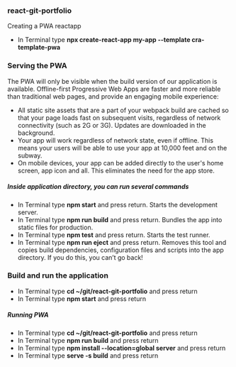 ### react-git-portfolio
Creating a PWA reactapp
* In Terminal type **npx create-react-app my-app --template cra-template-pwa**

### Serving the PWA
The PWA will only be visible  when the build version of our application is available. Offline-first Progressive Web Apps are faster and more reliable than traditional web pages, and provide an engaging mobile experience:

* All static site assets that are a part of your webpack build are cached so that your page loads fast on subsequent visits, regardless of network connectivity (such as 2G or 3G). Updates are downloaded in the background.
* Your app will work regardless of network state, even if offline. This means your users will be able to use your app at 10,000 feet and on the subway.
* On mobile devices, your app can be added directly to the user's home screen, app icon and all. This eliminates the need for the app store.

##### Inside application directory, you can run several commands

* In Terminal type **npm start** and press return. Starts the development server.
* In Terminal type **npm run build** and press return. Bundles the app into static files for production.
* In Terminal type **npm test** and press return. Starts the test runner.
* In Terminal type **npm run eject** and press return. Removes this tool and copies build dependencies, configuration files and scripts into the app directory. If you do this, you can’t go back!

### Build and run the application

* In Terminal type **cd ~/git/react-git-portfolio** and press return
* In Terminal type **npm start** and press return

##### Running PWA
* In Terminal type **cd ~/git/react-git-portfolio** and press return
* In Terminal type **npm run build** and press return 
* In Terminal type **npm install --location=global server** and press return
* In Terminal type **serve -s build** and press return

